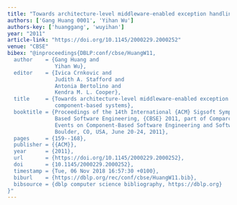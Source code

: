 ```yaml
---
title: "Towards architecture-level middleware-enabled exception handling of component-based systems"
authors: ['Gang Huang 0001', 'Yihan Wu']
authors-key: ['huanggang', 'wuyihan']
year: "2011"
article-link: "https://doi.org/10.1145/2000229.2000252"
venue: "CBSE"
bibex: "@inproceedings{DBLP:conf/cbse/HuangW11,
  author    = {Gang Huang and
               Yihan Wu},
  editor    = {Ivica Crnkovic and
               Judith A. Stafford and
               Antonia Bertolino and
               Kendra M. L. Cooper},
  title     = {Towards architecture-level middleware-enabled exception handling of
               component-based systems},
  booktitle = {Proceedings of the 14th International {ACM} Sigsoft Symposium on Component
               Based Software Engineering, {CBSE} 2011, part of Comparch '11 Federated
               Events on Component-Based Software Engineering and Software Architecture,
               Boulder, CO, USA, June 20-24, 2011},
  pages     = {159--168},
  publisher = {{ACM}},
  year      = {2011},
  url       = {https://doi.org/10.1145/2000229.2000252},
  doi       = {10.1145/2000229.2000252},
  timestamp = {Tue, 06 Nov 2018 16:57:30 +0100},
  biburl    = {https://dblp.org/rec/conf/cbse/HuangW11.bib},
  bibsource = {dblp computer science bibliography, https://dblp.org}
}"
---
```


